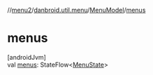 //[menu2](../../../index.md)/[danbroid.util.menu](../index.md)/[MenuModel](index.md)/[menus](menus.md)

# menus

[androidJvm]\
val [menus](menus.md): StateFlow<[MenuState](../-menu-state/index.md)>
